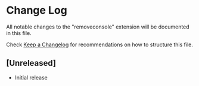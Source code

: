 # Change Log

All notable changes to the "removeconsole" extension will be documented in this file.

Check [Keep a Changelog](http://keepachangelog.com/) for recommendations on how to structure this file.

## [Unreleased]

- Initial release